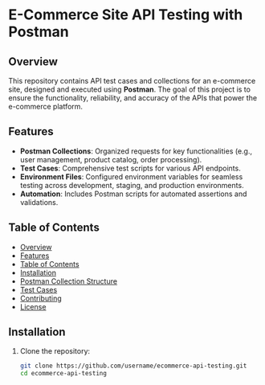 # E-Commerce Site API Testing with Postman

## Overview

This repository contains API test cases and collections for an e-commerce site, designed and executed using **Postman**. The goal of this project is to ensure the functionality, reliability, and accuracy of the APIs that power the e-commerce platform.

## Features

- **Postman Collections**: Organized requests for key functionalities (e.g., user management, product catalog, order processing).
- **Test Cases**: Comprehensive test scripts for various API endpoints.
- **Environment Files**: Configured environment variables for seamless testing across development, staging, and production environments.
- **Automation**: Includes Postman scripts for automated assertions and validations.

## Table of Contents

- [Overview](#overview)
- [Features](#features)
- [Table of Contents](#table-of-contents)
- [Installation](#installation)
- [Postman Collection Structure](#postman-collection-structure)
- [Test Cases](#test-cases)
- [Contributing](#contributing)
- [License](#license)

## Installation

1. Clone the repository:
   ```bash
   git clone https://github.com/username/ecommerce-api-testing.git
   cd ecommerce-api-testing
